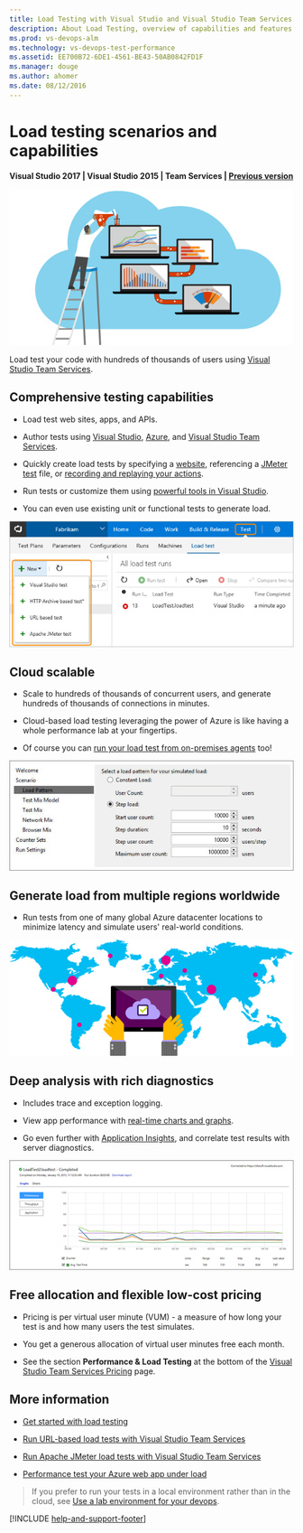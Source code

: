 ```yaml
---
title: Load Testing with Visual Studio and Visual Studio Team Services
description: About Load Testing, overview of capabilities and features
ms.prod: vs-devops-alm
ms.technology: vs-devops-test-performance
ms.assetid: EE700B72-6DE1-4561-BE43-50AB0842FD1F
ms.manager: douge
ms.author: ahomer
ms.date: 08/12/2016
---
```


# Load testing scenarios and capabilities

**Visual Studio 2017 | Visual Studio 2015 | Team Services | [Previous version](https://msdn.microsoft.com/library/dn250793%28v=vs.120%29.aspx)**  

![Cloud-based Load Testing](_img/performance-testing/IC838830.png)

Load test your code with hundreds of thousands of users using 
[Visual Studio Team Services](http://go.microsoft.com/fwlink/?LinkId=307137&clcid=0x409&wt.mc_id=o~msft~vscom~getstarted-hero~dn906133&campaign=o~msft~vscom~getstarted-hero~dn906133&scenario=test).

## Comprehensive testing capabilities

* Load test web sites, apps, and APIs.

*  Author tests using [Visual Studio](run-performance-tests-app-before-release.md), 
    [Azure](app-service-web-app-performance-test.md), and
    [Visual Studio Team Services](getting-started/get-started-simple-cloud-load-test.md).

*  Quickly create load tests by specifying a [website](getting-started/get-started-simple-cloud-load-test.md), referencing a 
    [JMeter test](getting-started/get-started-jmeter-test.md) file, or
    [recording and replaying your actions](getting-started/record-and-replay-cloud-load-tests.md).

*  Run tests or customize them using [powerful tools in Visual Studio](run-performance-tests-app-before-release.md).

*  You can even use existing unit or functional tests to generate load.

![Comprehensive testing capabilities](_img/performance-testing/load-test-menu.png)

## Cloud scalable

* Scale to hundreds of thousands of concurrent users, and generate hundreds of thousands of connections in minutes.

* Cloud-based load testing leveraging the power of Azure is like having a whole performance lab at your fingertips.

* Of course you can [run your load test from on-premises agents](https://docs.microsoft.com/visualstudio/test/lab-management/using-a-lab-environment-for-your-application-lifecycle) too!<p />

![Cloud scalable](_img/performance-testing/IC778490.png)

## Generate load from multiple regions worldwide

* Run tests from one of many global Azure datacenter locations to minimize latency
  and simulate users' real-world conditions.

![Generate load from multiple regions worldwide](_img/performance-testing/IC778317.png)

## Deep analysis with rich diagnostics

* Includes trace and exception logging.

* View app performance with [real-time charts and graphs](getting-started/performance-reports.md).

* Go even further with [Application Insights](getting-started/get-performance-data-for-load-tests.md), 
  and correlate test results with server diagnostics.

![Deep analysis with rich diagnostics](_img/performance-testing/IC778315.png)

## Free allocation and flexible low-cost pricing

* Pricing is per virtual user minute (VUM) - a measure 
  of how long your test is and how many users the test simulates.

* You get a generous allocation of virtual user minutes free each month.

* See the section **Performance &amp; Load Testing** at the bottom of the
  [Visual Studio Team Services Pricing](https://www.visualstudio.com/team-services/pricing/) page.
  
## More information

* [Get started with load testing](getting-started/getting-started-with-performance-testing.md)

* [Run URL-based load tests with Visual Studio Team Services](getting-started/get-started-simple-cloud-load-test.md)

* [Run Apache JMeter load tests with Visual Studio Team Services](getting-started/get-started-jmeter-test.md)

* [Performance test your Azure web app under load](app-service-web-app-performance-test.md)

>If you prefer to run your tests in a local environment rather
than in the cloud, see [Use a lab environment for your devops](https://docs.microsoft.com/visualstudio/test/lab-management/using-a-lab-environment-for-your-application-lifecycle).

[!INCLUDE [help-and-support-footer](../_shared/help-and-support-footer.md)] 
